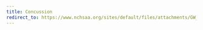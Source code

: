 ```yaml
---
title: Concussion
redirect_to: https://www.nchsaa.org/sites/default/files/attachments/GW_SAPLG_ConcussionInform-Feb2021.pdf
---
```

